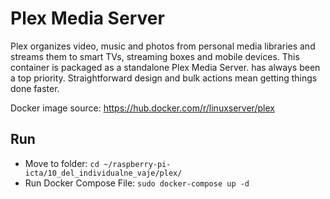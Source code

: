 # Plex Media Server

Plex organizes video, music and photos from personal media libraries and streams them to smart TVs, streaming boxes and mobile devices. This container is packaged as a standalone Plex Media Server. has always been a top priority. Straightforward design and bulk actions mean getting things done faster.

Docker image source: https://hub.docker.com/r/linuxserver/plex

## Run
- Move to folder: `cd ~/raspberry-pi-icta/10_del_individualne_vaje/plex/`
- Run Docker Compose File: `sudo docker-compose up -d`
